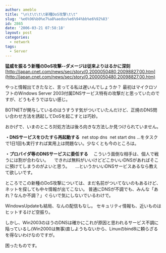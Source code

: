 ```yaml
---
author: ameblo
title: "\n\t\t\t\t新種DoS攻撃\t\t"
slug: '%e6%96%b0%e7%a8%aedos%e6%94%bb%e6%92%83'
id: 2865
date: '2006-03-21 07:58:18'
layout: post
categories:
  - network
tags:
  - Server
---
```


**猛威を振るう新種のDoS攻撃--ダメージは従来よりはるかに深刻** [http://japan.cnet.com/news/sec/story/0,2000050480,20098827,00.htm](http://japan.cnet.com/news/sec/story/0,2000050480,20098827,00.htm)

やっと情報出てきたなと、言ってる私は遅いんでしょうか？ 最初はマイクロソフトのWindows Server 2003付属DNSサービス特有の攻撃だと思っていたのですが、どうもそうではない感じ。

BOTNETが関与しているのはうすうす気がついていたんだけど、正規のDNS問い合わせ方法を誘起してDoSを起こすとは巧妙。

おかげで、いまのところ対処方法は後ろ向きな方法しか見つけられていません。

**・DNSサービスをひたすら再起動する**  net stop dns  net start dns …をタスクで1日1回も実行すれば実用上は問題ない。少なくとも今のところは。

**・プロバイダ等のDNSサービスに委任する** 　こういう面倒な相手は、個人で戦うには割が合わない。 　できれば無料がいいけどどこかいいDNSがあればそこに預けてしまうのがよいと思う。 　…というかいいDNSサービスあるなら教えて欲しいです。

ところでこの新種のDoS攻撃については、まだ名前がついてないのもあるけど、ネットを探しても中々情報が出てこない。 普通にDNSが不調でも、みんな「あれ？なんか不調？」ぐらいで気にしないでいるわけで。

WindowsUpdateも結局、なんの配信もなし。 セキュリティ情報も、近いものはヒットするけど空振り。

しかし、Win2003のほうのDNSは確かにこれが原因と思われるサービス不調に陥っているし(Win2000は無事)直しようもないから、Linuxのbind8に頼らざるを得ないわけなのですが。

困ったものです。